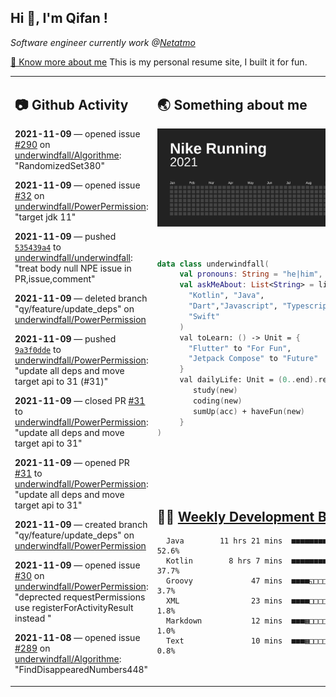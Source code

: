 <h2> Hi 👋, I'm Qifan ! </h2>
<p><em>Software engineer currently work @<a href="https://www.netatmo.com">Netatmo</a>
</em></p><p><a href="https://qifanyang.com/resume" target="_blank"> 🔭 Know more about me</a> This is my personal resume site, I built it for fun.</p>
<table><tr><td valign="top" rowspan="2">

 ## 📷 Github Activity
 <!-- githubActivity starts -->
  **2021-11-09** — opened issue [#290](https://api.github.com/repos/underwindfall/Algorithme/issues/290) on [underwindfall/Algorithme](https://api.github.com/repos/underwindfall/Algorithme): "RandomizedSet380"

  **2021-11-09** — opened issue [#32](https://api.github.com/repos/underwindfall/PowerPermission/issues/32) on [underwindfall/PowerPermission](https://api.github.com/repos/underwindfall/PowerPermission): "target jdk 11"

  **2021-11-09** — pushed [`535439a4`](https://github.com/underwindfall/underwindfall/commit/535439a4675bfcacd5e7b25e4cd2b370ac757629) to [underwindfall/underwindfall](https://api.github.com/repos/underwindfall/underwindfall): "treat body null NPE issue in PR,issue,comment"

  **2021-11-09** — deleted branch "qy/feature/update_deps" on [underwindfall/PowerPermission](https://api.github.com/repos/underwindfall/PowerPermission)

  **2021-11-09** — pushed [`9a3f0dde`](https://github.com/underwindfall/PowerPermission/commit/9a3f0dde46fcfead4204359f7719e595383b3e13) to [underwindfall/PowerPermission](https://api.github.com/repos/underwindfall/PowerPermission): "update all deps and move target api to 31 (#31)"

  **2021-11-09** — closed PR [#31](https://api.github.com/repos/underwindfall/PowerPermission/pulls/31) to [underwindfall/PowerPermission](https://api.github.com/repos/underwindfall/PowerPermission): "update all deps and move target api to 31"

  **2021-11-09** — opened PR [#31](https://api.github.com/repos/underwindfall/PowerPermission/pulls/31) to [underwindfall/PowerPermission](https://api.github.com/repos/underwindfall/PowerPermission): "update all deps and move target api to 31"

  **2021-11-09** — created branch "qy/feature/update_deps" on [underwindfall/PowerPermission](https://api.github.com/repos/underwindfall/PowerPermission)

  **2021-11-09** — opened issue [#30](https://api.github.com/repos/underwindfall/PowerPermission/issues/30) on [underwindfall/PowerPermission](https://api.github.com/repos/underwindfall/PowerPermission): "deprected requestPermissions use registerForActivityResult instead "

  **2021-11-08** — opened issue [#289](https://api.github.com/repos/underwindfall/Algorithme/issues/289) on [underwindfall/Algorithme](https://api.github.com/repos/underwindfall/Algorithme): "FindDisappearedNumbers448"
 <!-- githubActivity ends -->
 </td><td valign="top">

 ## 🌏 Something about me
 <!-- profile starts -->
 <a href="https://github.com/underwindfall" width="100%">
   <img src="https://github.com/underwindfall/GitHubPoster/blob/main/examples/nike.svg"/>
 </a>
 <br/>
 <br/>
 <br/>

 ```kotlin
 data class underwindfall(
      val pronouns: String = "he|him",
      val askMeAbout: List<String> = listOf(
        "Kotlin", "Java",
        "Dart","Javascript", "Typescript",
        "Swift"
      )
      val toLearn: () -> Unit = {
        "Flutter" to "For Fun",
        "Jetpack Compose" to "Future"
      }
      val dailyLife: Unit = (0..end).reduce { acc, new ->
         study(new)
         coding(new)
         sumUp(acc) + haveFun(new)
      }
 )
 ```
 <!-- profile ends -->
 </td></tr><tr><td valign="top">

 ## 🏊‍♂️ <a href="https://gist.github.com/underwindfall/377ee88ba1fabd1e93516e48ca9c61eb" target="_blank">Weekly Development Breakdown</a>
  <!-- codeTime starts -->
  ```text
    Java        11 hrs 21 mins  ■■■■■■■■■■■■■■■■□□□□□□□□  52.6%
    Kotlin        8 hrs 7 mins  ■■■■■■■■■■■■▥□□□□□□□□□□□  37.7%
    Groovy             47 mins  ■■■■◱□□□□□□□□□□□□□□□□□□□   3.7%
    XML                23 mins  ■■■■□□□□□□□□□□□□□□□□□□□□   1.8%
    Markdown           12 mins  ■■■▦□□□□□□□□□□□□□□□□□□□□   1.0%
    Text               10 mins  ■■■▦□□□□□□□□□□□□□□□□□□□□   0.8%
  ```
  <!-- codeTime starts -->
  </td></tr></table>